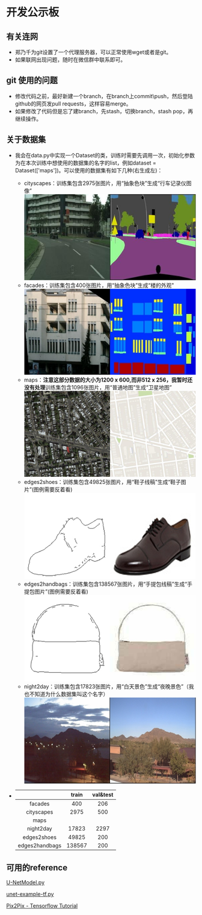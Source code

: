 # 开发公示板

## 有关连网
- 郑乃千为git设置了一个代理服务器，可以正常使用wget或者是git。
- 如果联网出现问题，随时在微信群中联系即可。

## git 使用的问题
+ 修改代码之前，最好新建一个branch，在branch上commit\push，然后登陆github的网页发pull requests，这样容易merge。
+ 如果修改了代码但是忘了建branch，先stash，切换branch，stash pop，再继续操作。

## 关于数据集
+ 我会在data.py中实现一个Dataset的类，训练时需要先调用一次，初始化参数为在本次训练中想使用的数据集的名字的list，例如dataset = Dataset(['maps'])。可以使用的数据集有如下几种(右生成左)：
  + cityscapes：训练集包含2975张图片，用“抽象色块”生成“行车记录仪图像”![](https://github.com/semiwaker/Image-to-Image-Translation-with-Conditional-Adversarial-Network/blob/nkc/etc/cityscapes_sample.jpg)
  + facades：训练集包含400张图片，用“抽象色块”生成“楼的外观"![](https://github.com/semiwaker/Image-to-Image-Translation-with-Conditional-Adversarial-Network/blob/nkc/etc/facades_sample.jpg)
  + maps：**注意这部分数据的大小为1200 x 600,而非512 x 256，我暂时还没有处理**训练集包含1096张图片，用“普通地图”生成“卫星地图”![](https://github.com/semiwaker/Image-to-Image-Translation-with-Conditional-Adversarial-Network/blob/nkc/etc/maps_sample.jpg)
  + edges2shoes：训练集包含49825张图片，用“鞋子线稿”生成“鞋子图片”(图例需要反着看)![](https://github.com/semiwaker/Image-to-Image-Translation-with-Conditional-Adversarial-Network/blob/nkc/etc/edges2shoes_sample.jpg)
  + edges2handbags：训练集包含138567张图片，用“手提包线稿”生成“手提包图片”(图例需要反着看)![](https://github.com/semiwaker/Image-to-Image-Translation-with-Conditional-Adversarial-Network/blob/nkc/etc/edges2handbags_sample.jpg)
  + night2day：训练集包含17823张图片，用“白天景色”生成“夜晚景色”（我也不知道为什么数据集叫这个名字）![](https://github.com/semiwaker/Image-to-Image-Translation-with-Conditional-Adversarial-Network/blob/nkc/etc/night2day_sample.jpg)
  
+ |                | train  | val&test |
  | :------------: | :----: | :------: |
  |    facades     |  400   |   206    |
  |   cityscapes   |  2975  |   500    |
  |      maps      |        |          |
  |   night2day    | 17823  |   2297   |
  |  edges2shoes   | 49825  |   200    |
  | edges2handbags | 138567 |   200    |

  

## 可用的reference
[U-NetModel.py](https://github.com/semiwaker/Image-to-Image-Translation-with-Conditional-Adversarial-Network/blob/master/refer/U-NetModel.py)

[unet-example-tf.py](https://github.com/semiwaker/Image-to-Image-Translation-with-Conditional-Adversarial-Network/blob/master/refer/unet-example-tf.py)

[Pix2Pix - Tensorflow Tutorial](https://tensorflow.google.cn/tutorials/generative/pix2pix)
